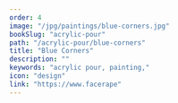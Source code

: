 ```yaml
---
order: 4
image: "/jpg/paintings/blue-corners.jpg"
bookSlug: "acrylic-pour"
path: "/acrylic-pour/blue-corners"
title: "Blue Corners"
description: ""
keywords: "acrylic pour, painting,"
icon: "design"
link: "https://www.facerape"
---
```

